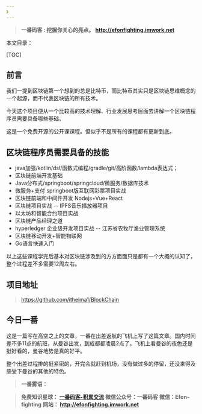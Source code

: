 ```yaml
---
》
---
```


> **一番码客 : 挖掘你关心的亮点。**
> **http://efonfighting.imwork.net**

本文目录：

[TOC]

## 前言

我们一提到区块链第一个想到的总是比特币，而比特币其实只是区块链思维概念的一个起源，而不代表区块链的所有技术。

今天这个项目便从一个比较高的技术理解、行业发展思考层面去讲解一个区块链程序员需要具备哪些基础。

这是一个免费开源的公开课课程。但似乎不是所有的课程都有更新到底。

<!--more-->

## 区块链程序员需要具备的技能

* java加强/kotlin/dsl/函数式编程/gradle/git/高阶函数/lambda表达式；
* 区块链前端开发基础
* Java分布式/springboot/springcloud/微服务/数据库技术
* 微服务+支付 springboot版互联网彩票项目实战
* 区块链前端和中间件开发 Nodejs+Vue+React
* 区块链项目实战 -- IPFS音乐播放器项目
* 以太坊和智能合约项目实战
* 区块链产品经理之道
* hyperledger 企业级开发项目实战 -- 江苏省农牧厅渔业管理系统
* 区块链移动开发+智能物联网
* Go语言快速入门

以上这些课程学完后基本对区块链涉及到的方方面面只是都有一个大概的认知了，整个过程差不多需要12周左右。

## 项目地址

> https://github.com/itheima1/BlockChain

## 今日一番

这是一篇写在高空之上的文章，一番在出差返航的飞机上写了这篇文章。国内时间差不多11点的航班，从曼谷出发，到成都都凌晨2点了。飞机上看曼谷的夜色还是挺好看的，曼谷地势是真的好平。

整个出差过程排的挺紧密的，开完会就赶到机场，没有做过多的停留，还没来得及感受下曼谷的其他的特色。

> **一番雾语：**



> **免费知识星球： [一番码客-积累交流]([wwww](https://t.zsxq.com/NRVBURr))**
> **微信公众号：一番码客**
> **微信：Efon-fighting**
> **网站： http://efonfighting.imwork.net**